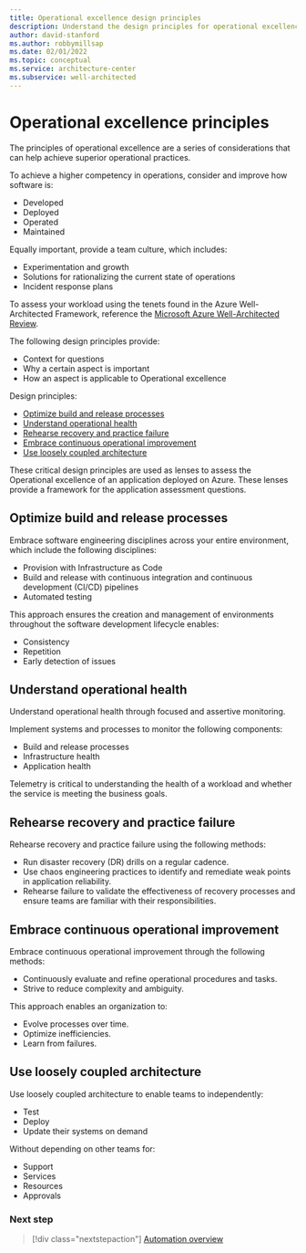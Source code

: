 ```yaml
---
title: Operational excellence design principles
description: Understand the design principles for operational excellence within the Azure Well-Architected Framework.
author: david-stanford
ms.author: robbymillsap
ms.date: 02/01/2022
ms.topic: conceptual
ms.service: architecture-center
ms.subservice: well-architected
---
```


# Operational excellence principles

The principles of operational excellence are a series of considerations that can help achieve superior operational practices.

To achieve a higher competency in operations, consider and improve how software is:

- Developed
- Deployed
- Operated
- Maintained

Equally important, provide a team culture, which includes:

- Experimentation and growth
- Solutions for rationalizing the current state of operations
- Incident response plans

To assess your workload using the tenets found in the Azure Well-Architected Framework, reference the [Microsoft Azure Well-Architected Review](/assessments/?id=azure-architecture-review&mode=pre-assessment).

The following design principles provide:

- Context for questions
- Why a certain aspect is important
- How an aspect is applicable to Operational excellence

Design principles:

- [Optimize build and release processes](#optimize-build-and-release-processes)
- [Understand operational health](#understand-operational-health)
- [Rehearse recovery and practice failure](#rehearse-recovery-and-practice-failure)
- [Embrace continuous operational improvement](#embrace-continuous-operational-improvement)
- [Use loosely coupled architecture](#use-loosely-coupled-architecture)

These critical design principles are used as lenses to assess the Operational excellence of an application deployed on Azure. These lenses provide a framework for the application assessment questions.

## Optimize build and release processes

Embrace software engineering disciplines across your entire environment, which include the following disciplines:
  
- Provision with Infrastructure as Code
- Build and release with continuous integration and continuous development (CI/CD) pipelines
- Automated testing
  
This approach ensures the creation and management of environments throughout the software development lifecycle enables:

- Consistency
- Repetition
- Early detection of issues
  
## Understand operational health

Understand operational health through focused and assertive monitoring.

Implement systems and processes to monitor the following components:
  
- Build and release processes
- Infrastructure health
- Application health
  
Telemetry is critical to understanding the health of a workload and whether the service is meeting the business goals.

## Rehearse recovery and practice failure

Rehearse recovery and practice failure using the following methods:

- Run disaster recovery (DR) drills on a regular cadence.  
- Use chaos engineering practices to identify and remediate weak points in application reliability.
- Rehearse failure to validate the effectiveness of recovery processes and ensure teams are familiar with their responsibilities.

## Embrace continuous operational improvement

Embrace continuous operational improvement through the following methods:

- Continuously evaluate and refine operational procedures and tasks.
- Strive to reduce complexity and ambiguity.
  
This approach enables an organization to:

- Evolve processes over time.
- Optimize inefficiencies.
- Learn from failures.

## Use loosely coupled architecture

Use loosely coupled architecture to enable teams to independently:

- Test
- Deploy
- Update their systems on demand
  
Without depending on other teams for:
  
- Support
- Services
- Resources
- Approvals

### Next step

> [!div class="nextstepaction"]
> [Automation overview](automation-overview.md)
